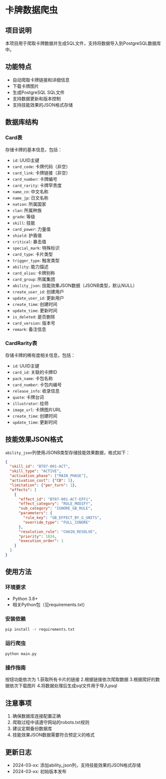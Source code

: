 
# 卡牌数据爬虫

## 项目说明
本项目用于爬取卡牌数据并生成SQL文件，支持将数据导入到PostgreSQL数据库中。

## 功能特点
- 自动爬取卡牌链接和详细信息
- 下载卡牌图片
- 生成PostgreSQL SQL文件
- 支持数据更新和版本控制
- 支持技能效果的JSON格式存储

## 数据库结构

### Card表
存储卡牌的基本信息，包括：
- `id`: UUID主键
- `card_code`: 卡牌代码（非空）
- `card_link`: 卡牌链接（非空）
- `card_number`: 卡牌编号
- `card_rarity`: 卡牌罕贵度
- `name_cn`: 中文名称
- `name_jp`: 日文名称
- `nation`: 所属国家
- `clan`: 所属种族
- `grade`: 等级
- `skill`: 技能
- `card_power`: 力量值
- `shield`: 护盾值
- `critical`: 暴击值
- `special_mark`: 特殊标识
- `card_type`: 卡片类型
- `trigger_type`: 触发类型
- `ability`: 能力描述
- `card_alias`: 卡牌别称
- `card_group`: 所属集团
- `ability_json`: 技能效果JSON数据（JSONB类型，默认NULL）
- `create_user_id`: 创建用户
- `update_user_id`: 更新用户
- `create_time`: 创建时间
- `update_time`: 更新时间
- `is_deleted`: 是否删除
- `card_version`: 版本号
- `remark`: 备注信息

### CardRarity表
存储卡牌的稀有度相关信息，包括：
- `id`: UUID主键
- `card_id`: 关联的卡牌ID
- `pack_name`: 卡包名称
- `card_number`: 卡包内编号
- `release_info`: 收录信息
- `quote`: 卡牌台词
- `illustrator`: 绘师
- `image_url`: 卡牌图片URL
- `create_time`: 创建时间
- `update_time`: 更新时间

## 技能效果JSON格式
`ability_json`列使用JSONB类型存储技能效果数据，格式如下：
```json
{
  "skill_id": "BT07-001-ACT",
  "skill_type": "ACTIVE",
  "activation_phase": ["MAIN_PHASE"],
  "activation_cost": {"CB": 1},
  "limitation": {"per_turn": 1},
  "effects": [
    {
      "effect_id": "BT07-001-ACT-EFF1",
      "effect_category": "RULE_MODIFY",
      "sub_category": "IGNORE_GB_RULE",
      "parameters": {
        "rule_key": "GB_EFFECT_BY_G_UNITS",
        "override_type": "FULL_IGNORE"
      },
      "resolution_rule": "CHAIN_RESOLVE",
      "priority": 1024,
      "execution_order": 1
    }
  ]
}
```

## 使用方法

### 环境要求
- Python 3.8+
- 相关Python包（见requirements.txt）

### 安装依赖
```bash
pip install -r requirements.txt
```

### 运行爬虫
```bash
python main.py
```

### 操作指南
按钮功能依次为
1.获取所有卡片的链接
2.根据链接依次爬取数据
3.根据爬好的数据依次下载图片
4.将数据处理后生成sql文件用于导入psql

## 注意事项
1. 确保数据库连接配置正确
2. 爬取过程中请遵守网站的robots.txt规则
3. 建议定期备份数据库
4. 技能效果JSON数据需要符合预定义的格式

## 更新日志
- 2024-03-xx: 添加ability_json列，支持技能效果的JSON格式存储
- 2024-03-xx: 初始版本发布
